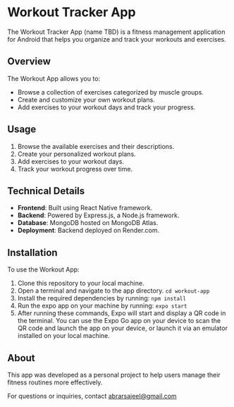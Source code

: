 # Workout Tracker App

The Workout Tracker App (name TBD) is a fitness management application for Android that helps you organize and track your workouts and exercises.

## Overview

The Workout App allows you to:

- Browse a collection of exercises categorized by muscle groups.
- Create and customize your own workout plans.
- Add exercises to your workout days and track your progress.

## Usage

1. Browse the available exercises and their descriptions.
2. Create your personalized workout plans.
3. Add exercises to your workout days.
4. Track your workout progress over time.

## Technical Details

- **Frontend**: Built using React Native framework.
- **Backend**: Powered by Express.js, a Node.js framework.
- **Database**: MongoDB hosted on MongoDB Atlas.
- **Deployment**: Backend deployed on Render.com.

## Installation

To use the Workout App:

1. Clone this repository to your local machine.
2. Open a terminal and navigate to the app directory.
   ```cd workout-app```
4. Install the required dependencies by running:
   ```npm install```
6. Run the expo app on your machine by running:
   ```expo start```
8. After running these commands, Expo will start and display a QR code in the terminal. You can use the Expo Go app on your device to scan the QR code and launch the app on your device, or launch it via an emulator installed on your local machine.


## About

This app was developed as a personal project to help users manage their fitness routines more effectively.

For questions or inquiries, contact abrarsajeel@gmail.com
